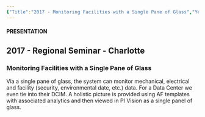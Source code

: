 ```yaml
---
{"Title":"2017 - Monitoring Facilities with a Single Pane of Glass","Year":2017,"Industry":"General","URL":"https://resources.osisoft.com/presentations/monitoring-facilities-with-a-single-pane-of-glass/","PDF":"https://cdn.osisoft.com/osi/presentations/2017-rs-charlotte/2017-rs-charlotte-040-Rovisys-Polaski-Monitoring-Facilities-with-a-Single-Pane-of-Glass.pdf","Company":"Rovisys","Keywords":["Data Centers"],"dg-publish":true,"permalink":"/aveva/customer-stories/2017/2017-rovisys-monitoring-facilities-with-a-single-pane-of-glass/","dgPassFrontmatter":true}
---
```


#### PRESENTATION

## 2017 - Regional Seminar - Charlotte

### Monitoring Facilities with a Single Pane of Glass

Via a single pane of glass, the system can monitor mechanical, electrical and facility (security, environmental date, etc.) data. For a Data Center we even tie into their DCIM. A holistic picture is provided using AF templates with associated analytics and then viewed in PI Vision as a single panel of glass.